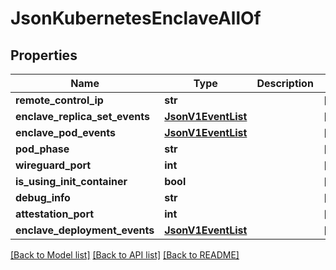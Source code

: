 # JsonKubernetesEnclaveAllOf

## Properties
Name | Type | Description | Notes
------------ | ------------- | ------------- | -------------
**remote_control_ip** | **str** |  | [optional] 
**enclave_replica_set_events** | [**JsonV1EventList**](JsonV1EventList.md) |  | [optional] 
**enclave_pod_events** | [**JsonV1EventList**](JsonV1EventList.md) |  | [optional] 
**pod_phase** | **str** |  | [optional] 
**wireguard_port** | **int** |  | [optional] 
**is_using_init_container** | **bool** |  | [optional] 
**debug_info** | **str** |  | [optional] 
**attestation_port** | **int** |  | [optional] 
**enclave_deployment_events** | [**JsonV1EventList**](JsonV1EventList.md) |  | [optional] 

[[Back to Model list]](../README.md#documentation-for-models) [[Back to API list]](../README.md#documentation-for-api-endpoints) [[Back to README]](../README.md)


